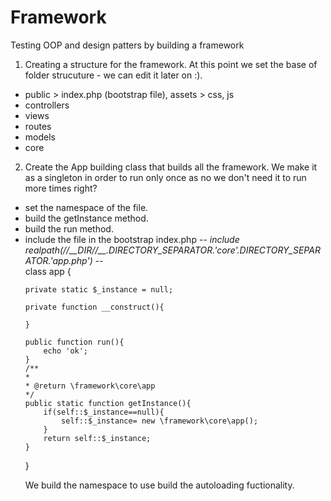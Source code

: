 # Framework
Testing OOP and design patters by building a framework

1. Creating a structure for the framework. At this point we set the base of folder strucuture - we can edit it later on :).
<ul>
<li>public > index.php (bootstrap file), assets > css, js</li>
<li>controllers</li>
<li>views</li>
<li>routes</li>
<li>models</li>
<li>core</li>
</ul>

2. Create the App building class that builds all the framework. We make it as a singleton in order to run only once as no we don't need it to run more times right?
<ul>
<li>set the namespace of the file.</li>
<li>build the getInstance method.
<li>build the run method.</li>
<li> include the file in the bootstrap index.php -- <i>include realpath(//__DIR//__.DIRECTORY_SEPARATOR.'core'.DIRECTORY_SEPARATOR.'app.php')</i> --</li>
<?php
namespace framework\core;

class app {

	private static $_instance = null;
	
	private function __construct(){

	}

	public function run(){
		echo 'ok';
	}
	/**
	*
	* @return \framework\core\app
	*/
	public static function getInstance(){
		if(self::$_instance==null){
			self::$_instance= new \framework\core\app();
		}
		return self::$_instance;
	}
}

We build the namespace to use build the autoloading fuctionality.


